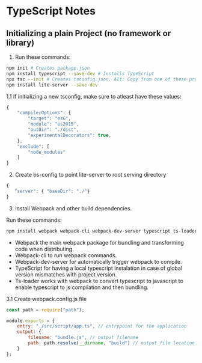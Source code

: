 # TypeScript Notes

## Initializing a plain Project (no framework or library)

1. Run these commands: 
```Bash
npm init # Creates package.json
npm install typescript --save-dev # Installs TypeScript
npx tsc --init # Creates tsconfig.json. Alt: Copy from one of these projects.
npm install lite-server --save-dev
```

1.1 If initializing a new tsconfig, make sure to atleast have these values:

```Javascript
{
	"compilerOptions": {
		"target": "es6",
		"module": "es2015",
		"outDir": "./dist",
		"experimentalDecorators": true,
	},
	"exclude": [
		"node_modules"
	]
}
````

2. Create bs-config to point lite-server to root serving directory
 
 ```Javascript
{
	"server": { "baseDir": "./"}
}
 ````
 
3. Install Webpack and other build dependencies.

Run these commands:
```Bash
npm install webpack webpack-cli webpack-dev-server typescript ts-loader
```

 - Webpack the main webpack package for bundling and transforming code when distributing.
 - Webpack-cli to run webpack commands.
 - Webpack-dev-server for automatically trigger webpack to compile.
 - TypeScript for having a local typescript instalation in case of global version mismatches with project version.
 - Ts-loader works with webpack to convert typescript to javascript to enable typescript to js compilation and then bundling.
 
3.1 Create webpack.config.js file

```Javascript
const path = require("path");

module.exports = {
	entry: "./src/script/app.ts", // entrypoint for the application
    output: {
        filename: "bundle.js", // output filename
        path: path.resolve(__dirname, "build") // output file location. Needs an absolute path
    }
};
```